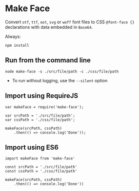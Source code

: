 # Make Face

Convert `otf`, `ttf`, `eot`, `svg` or `woff` font files to CSS `@font-face {}` declarations with data embedded in `Base64`.

Always:
```
npm install
```

## Run from the command line

```
node make-face -s ./src/file/path -c ./css/file/path
```
* To run without logging, use the `--silent` option


## Import using RequireJS

```
var makeFace = require('make-face');

var srcPath = './src/file/path';
var cssPath = './css/file/path';

makeFace(srcPath, cssPath)
	.then(() => console.log('Done'));
```

## Import using ES6
```
import makeFace from 'make-face'

const srcPath = './src/file/path'
const cssPath = './css/file/path'

makeFace(srcPath, cssPath)
	.then(() => console.log('Done'))
```